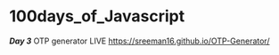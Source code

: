 # 100days_of_Javascript
*****Day 3*****
OTP generator LIVE
https://sreeman16.github.io/OTP-Generator/
